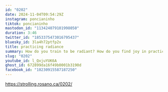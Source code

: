 ```yaml
---
id: "0202"
date: 2024-11-04T09:54:29Z
instagram: poncianinho
tiktok: poncianinho
mastodon_id: "113424079101998050"
duration: 3:46
twitter_id: "1853375473016795437"
bluesky_id: 3la4h72ptfp2x
title: practicing radiance
summary: How do you train to be radiant? How do you find joy in practice?
slug: "0202"
youtube_id: l_QxjuYUK6A
ghost_id: 672899da16f49b0001b3190d
facebook_id: "10230915587187250"
---
```

https://strolling.rosano.ca/0202/

